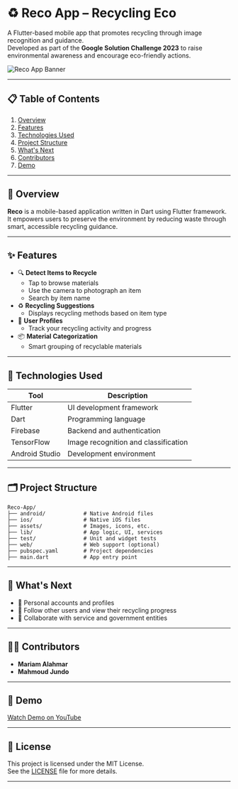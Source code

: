 # ♻️ Reco App – Recycling Eco

A Flutter-based mobile app that promotes recycling through image recognition and guidance.  
Developed as part of the **Google Solution Challenge 2023** to raise environmental awareness and encourage eco-friendly actions.

![Reco App Banner](https://l.top4top.io/p_2647glwqa1.png)

---

## 📋 Table of Contents

1. [Overview](#overview)
2. [Features](#features)
3. [Technologies Used](#technologies-used)
4. [Project Structure](#project-structure)
5. [What's Next](#whats-next)
6. [Contributors](#contributors)
7. [Demo](#demo)

---

## 🧭 Overview

**Reco** is a mobile-based application written in Dart using Flutter framework.  
It empowers users to preserve the environment by reducing waste through smart, accessible recycling guidance.

---

## ✨ Features

- 🔍 **Detect Items to Recycle**
  - Tap to browse materials
  - Use the camera to photograph an item
  - Search by item name
- ♻️ **Recycling Suggestions**
  - Displays recycling methods based on item type
- 👤 **User Profiles**
  - Track your recycling activity and progress
- 📦 **Material Categorization**
  - Smart grouping of recyclable materials

---

## 🧰 Technologies Used

| Tool        | Description                        |
|-------------|------------------------------------|
| Flutter     | UI development framework           |
| Dart        | Programming language               |
| Firebase    | Backend and authentication         |
| TensorFlow  | Image recognition and classification |
| Android Studio | Development environment        |

---

## 🗂 Project Structure

```
Reco-App/
├── android/            # Native Android files
├── ios/                # Native iOS files
├── assets/             # Images, icons, etc.
├── lib/                # App logic, UI, services
├── test/               # Unit and widget tests
├── web/                # Web support (optional)
├── pubspec.yaml        # Project dependencies
├── main.dart           # App entry point
```

---

## 🚀 What's Next

- 👥 Personal accounts and profiles
- 🌱 Follow other users and view their recycling progress
- 🤝 Collaborate with service and government entities

---

## 👩‍💻 Contributors

- **Mariam Alahmar**
- **Mahmoud Jundo**

---

## 🎥 Demo

[Watch Demo on YouTube](https://youtu.be/OomdoBOkRG8)

---

## 📄 License

This project is licensed under the MIT License.  
See the [LICENSE](LICENSE) file for more details.

---
